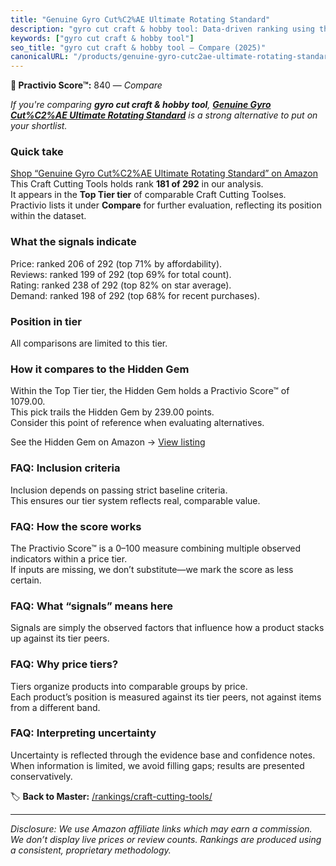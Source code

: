 ```yaml
---
title: "Genuine Gyro Cut%C2%AE Ultimate Rotating Standard"
description: "gyro cut craft & hobby tool: Data-driven ranking using the Practivio Score™. Positioned by quality, value, demand, findability, momentum."
keywords: ["gyro cut craft & hobby tool"]
seo_title: "gyro cut craft & hobby tool — Compare (2025)"
canonicalURL: "/products/genuine-gyro-cutc2ae-ultimate-rotating-standard-B0C8W4Q4JJ/"
---
```


**🛒 Practivio Score™:** 840 — _Compare_


*If you're comparing **gyro cut craft & hobby tool**, **[Genuine Gyro Cut%C2%AE Ultimate Rotating Standard](https://www.amazon.com/dp/B0C8W4Q4JJ?tag=practivio-20)** is a strong alternative to put on your shortlist.*
### Quick take
[Shop “Genuine Gyro Cut%C2%AE Ultimate Rotating Standard” on Amazon](https://www.amazon.com/dp/B0C8W4Q4JJ?tag=practivio-20)
This Craft Cutting Tools holds rank **181 of 292** in our analysis.  
It appears in the **Top Tier tier** of comparable Craft Cutting Toolses.  
Practivio lists it under **Compare** for further evaluation, reflecting its position within the dataset.

### What the signals indicate
Price: ranked 206 of 292 (top 71% by affordability).  
Reviews: ranked 199 of 292 (top 69% for total count).  
Rating: ranked 238 of 292 (top 82% on star average).  
Demand: ranked 198 of 292 (top 68% for recent purchases).

### Position in tier
All comparisons are limited to this tier.

### How it compares to the Hidden Gem
Within the Top Tier tier, the Hidden Gem holds a Practivio Score™ of 1079.00.  
This pick trails the Hidden Gem by 239.00 points.  
Consider this point of reference when evaluating alternatives.  

See the Hidden Gem on Amazon → [View listing](https://www.amazon.com/dp/B016LDV41S?tag=practivio-20)

### FAQ: Inclusion criteria
Inclusion depends on passing strict baseline criteria.  
This ensures our tier system reflects real, comparable value.

### FAQ: How the score works
The Practivio Score™ is a 0–100 measure combining multiple observed indicators within a price tier.  
If inputs are missing, we don’t substitute—we mark the score as less certain.

### FAQ: What “signals” means here
Signals are simply the observed factors that influence how a product stacks up against its tier peers.

### FAQ: Why price tiers?
Tiers organize products into comparable groups by price.  
Each product’s position is measured against its tier peers, not against items from a different band.

### FAQ: Interpreting uncertainty
Uncertainty is reflected through the evidence base and confidence notes.  
When information is limited, we avoid filling gaps; results are presented conservatively.

<!-- Missing template for Compare/CompareWithinPriceClass -->


🏷️ **Back to Master:** [/rankings/craft-cutting-tools/](/rankings/craft-cutting-tools/)

---
_Disclosure: We use Amazon affiliate links which may earn a commission. We don’t display live prices or review counts. Rankings are produced using a consistent, proprietary methodology._
